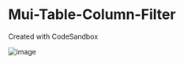 # Mui-Table-Column-Filter
Created with CodeSandbox

![image](https://github.com/BoxPistols/Mui-Table-Column-Filter/assets/10333049/f75ecb06-d541-4d5c-9986-2637397d3481)

